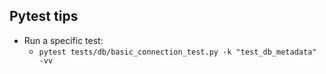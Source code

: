 ## Pytest tips
- Run a specific test:
  - `pytest tests/db/basic_connection_test.py -k "test_db_metadata" -vv`

